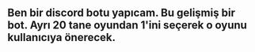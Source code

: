 ## Ben bir discord botu yapıcam. Bu gelişmiş bir bot. Ayrı 20 tane oyundan 1'ini seçerek o oyunu kullanıcıya önerecek.
